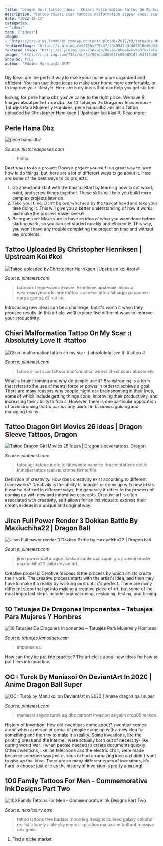 ```yaml
---
title: "Dragon Ball Tattoo Ideas - Chiari Malformation Tattoo On My Scar :) Absolutely Love It ️ #tattoo #"
description: "Tattoo chiari scar tattoos malformation zipper chest scars absolutely"
date: "2022-12-13"
categories:
- "ideas"
tags: ["ideas"]
images:
- "https://tatuajes.lamodaes.com/wp-content/uploads/2017/09/tatuajes-de-dragones-2-7.jpg"
featuredImage: "https://i.pinimg.com/736x/09/47/43/094743fdd5616e60d33cade21ea2bc26.jpg"
featured_image: "https://i.pinimg.com/736x/6b/0e/6e/6b0e6eba8e3f9679fe7d36b199e47d90.jpg"
image: "https://i.pinimg.com/736x/dc/43/00/dc4300f1fe09e8914fb5474fb861f5d2.jpg"
ShowToc: true
author: "Edwina Marquardt DVM"
---
```



Diy Ideas are the perfect way to make your home more organized and efficient. You can use these ideas to make your home more comfortable, or to improve your lifestyle. Here are 5 diy ideas that can help you get started: 

	

		
looking for perle hama dbz you've came to the right place. We have 8 Images about perle hama dbz like 10 Tatuajes De Dragones Imponentes – Tatuajes Para Mujeres y Hombres, perle hama dbz and also Tattoo uploaded by Christopher Henriksen | Upstream koi #koi #. Read more:
		
    
## Perle Hama Dbz

<img loading=lazy src="http://www.histoiredeperles.com/images/perle-hama-dbz_4.jpg" onerror="this.onerror=null;this.src='https://tse4.mm.bing.net/th?id=OIP.98tDlxpsuQSA-lceDjp9rwHaJ3&amp;pid=15.1';" alt="perle hama dbz">

_Source: histoiredeperles.com_

>hama. 

	

Best ways to do a project:
Doing a project yourself is a great way to learn how to do things, but there are a lot of different ways to go about it. Here are some of the best ways to do projects: 
1. Go ahead and start with the basics: Start by learning how to cut wood, paint, and screw things together. These skills will help you build more complex projects later on. 
2. Take your time: Don’t be overwhelmed by the task at hand and take your time doing it. This will give you a better understanding of how it works and make the process easier overall. 
3. Be organized: Make sure to have an idea of what you want done before starting work, so you can get started quickly and efficiently. This way, you won’t have any trouble completing the project on time and without any problems.

    
## Tattoo Uploaded By Christopher Henriksen | Upstream Koi #koi #

<img loading=lazy src="https://i.pinimg.com/736x/f0/8d/34/f08d34e1aae8dc14bfcf1caf637eea62.jpg" onerror="this.onerror=null;this.src='https://tse1.mm.bing.net/th?id=OIP.c_uNnQlvQQHpqzhVD5eaPwHaLG&amp;pid=15.1';" alt="Tattoo uploaded by Christopher Henriksen | Upstream koi #koi #">

_Source: pinterest.com_

>tattoodo fingerwaves irezumi henriksen upstream inkjecta wearesorrymom killerinktattoo japanesetattoo tatuaggi giapponesi carpa gamba đã จาก นท. 

	

Introducing new ideas can be a challenge, but it's worth it when they produce results. In this article, we'll explore five different ways to improve your productivity.

    
## Chiari Malformation Tattoo On My Scar :) Absolutely Love It ️ #tattoo #

<img loading=lazy src="https://i.pinimg.com/736x/6b/0e/6e/6b0e6eba8e3f9679fe7d36b199e47d90.jpg" onerror="this.onerror=null;this.src='https://tse2.mm.bing.net/th?id=OIP.Obs9swhyYyXj6DwNFBk7IwHaJ3&amp;pid=15.1';" alt="Chiari malformation tattoo on my scar :) absolutely love it ️ #tattoo #">

_Source: pinterest.com_

>tattoo chiari scar tattoos malformation zipper chest scars absolutely. 

	

What is brainstroming and why do people use it?
Brainstroming is a term that refers to the use of mental force or power in order to achieve a goal. There are many reasons why people might use brainstroming in their lives, some of which include getting things done, improving their productivity, and increasing their ability to focus. However, there is one particular application of brainstroming that is particularly useful in business: guiding and managing teams.

    
## Tattoo Dragon Girl Movies 26 Ideas | Dragon Sleeve Tattoos, Dragon

<img loading=lazy src="https://i.pinimg.com/736x/e9/e2/c6/e9e2c6e24db66454241e8ecb85e35e21.jpg" onerror="this.onerror=null;this.src='https://tse2.mm.bing.net/th?id=OIP.oeRA8_VM7wMZ2Owahm82gQAAAA&amp;pid=15.1';" alt="Tattoo Dragon Girl Movies 26 Ideas | Dragon sleeve tattoos, Dragon">

_Source: pinterest.com_

>tatouage tatoueur efeito tätowierte valence drachentattoos celtic künstler tattos realiste drome farmerlife. 

	

Definition of creativity: How does creativity exist according to different frameworks?
Creativity is the ability to imagine or come up with new ideas. It can be defined in different ways, but generally it refers to the process of coming up with new and innovative concepts. Creative art is often associated with creativity, as it allows for an individual to express their creative ideas in a unique and original way.

    
## Jiren Full Power Render 3 Dokkan Battle By Maxiuchiha22 | Dragon Ball

<img loading=lazy src="https://i.pinimg.com/736x/09/47/43/094743fdd5616e60d33cade21ea2bc26.jpg" onerror="this.onerror=null;this.src='https://tse4.mm.bing.net/th?id=OIP.8HOZm0-XDmv4Td53fSXS4gHaJ3&amp;pid=15.1';" alt="Jiren Full power render 3 Dokkan Battle by maxiuchiha22 | Dragon ball">

_Source: pinterest.com_

>jiren power ball dragon dokkan battle dbz super gray anime render maxiuchiha22 chibi deviantart. 

	

Creative process:
Creative process is the process by which artists create their work. The creative process starts with the artist's idea, and then they have to make it a reality by working on it until it's perfect. There are many different steps that go into making a creative piece of art, but some of the most important steps include: brainstorming, designing, testing, and filming.

    
## 10 Tatuajes De Dragones Imponentes – Tatuajes Para Mujeres Y Hombres

<img loading=lazy src="https://tatuajes.lamodaes.com/wp-content/uploads/2017/09/tatuajes-de-dragones-2-7.jpg" onerror="this.onerror=null;this.src='https://tse1.mm.bing.net/th?id=OIP.kku1lebltEecbhyeEWTrygHaHa&amp;pid=15.1';" alt="10 Tatuajes De Dragones Imponentes – Tatuajes Para Mujeres y Hombres">

_Source: tatuajes.lamodaes.com_

>imponentes. 

	

How can they be put into practice?
The article is about new ideas for how to put them into practice.

    
## OC : Turok By Maniaxoi On DeviantArt In 2020 | Anime Dragon Ball Super

<img loading=lazy src="https://i.pinimg.com/736x/dc/43/00/dc4300f1fe09e8914fb5474fb861f5d2.jpg" onerror="this.onerror=null;this.src='https://tse3.mm.bing.net/th?id=OIP.OizQkUfUmsSL4Gi3AqsHzQHaKd&amp;pid=15.1';" alt="OC : Turok by Maniaxoi on DeviantArt in 2020 | Anime dragon ball super">

_Source: pinterest.com_

>maniaxoi saiyan turok ssj dbz rapport invasion saiyajin orco05 renkon. 

	

History of Invention: How did inventions come about?
Invention comes about when a person or group of people come up with a new idea for something and then try to make it a reality. Some inventions, like the printing press and the Internet, were actually born out of necessity- like during World War II when people needed to create documents quickly. Other inventions, like the telephone and the electric chair, were made because someone was just curious or had an amazing idea and didn't want to give up that idea. There are so many different types of inventions, it's hard to choose just one as the history of invention is pretty amazing!

    
## 100 Family Tattoos For Men - Commemorative Ink Designs Part Two

<img loading=lazy src="http://nextluxury.com/wp-content/uploads/realistic-galaxy-and-family-of-four-under-tree-tattoo-male-ankles.jpg" onerror="this.onerror=null;this.src='https://tse4.mm.bing.net/th?id=OIP.8rhPqbPE3PaYazvaJx33HwHaHa&amp;pid=15.1';" alt="100 Family Tattoos For Men - Commemorative Ink Designs Part Two">

_Source: nextluxury.com_

>tattoo tattoos tree badass moon leg designs colored galaxy colorful realistic lonely male sky mens inspiration masculine brilliant massive designed. 

	

1. Find a niche market 

